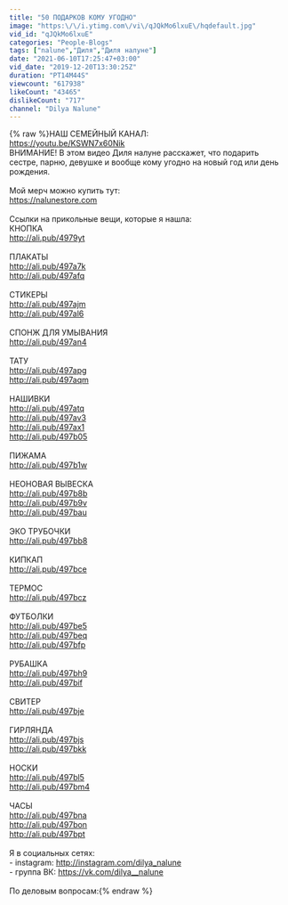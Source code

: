```yaml
---
title: "50 ПОДАРКОВ КОМУ УГОДНО"
image: "https:\/\/i.ytimg.com\/vi\/qJQkMo6lxuE\/hqdefault.jpg"
vid_id: "qJQkMo6lxuE"
categories: "People-Blogs"
tags: ["nalune","Диля","Диля налуне"]
date: "2021-06-10T17:25:47+03:00"
vid_date: "2019-12-20T13:30:25Z"
duration: "PT14M44S"
viewcount: "617938"
likeCount: "43465"
dislikeCount: "717"
channel: "Dilya Nalune"
---
```

{% raw %}НАШ CЕМЕЙНЫЙ КАНАЛ:<br /><a rel="nofollow" target="blank" href="https://youtu.be/KSWN7x60Nik">https://youtu.be/KSWN7x60Nik</a><br />ВНИМАНИЕ! В этом видео Диля налуне расскажет, что подарить сестре, парню, девушке и вообще кому угодно на новый год или день рождения.<br /><br />Мой мерч можно купить тут:<br /><a rel="nofollow" target="blank" href="https://nalunestore.com">https://nalunestore.com</a><br /><br />Ссылки на прикольные вещи, которые я нашла:<br />КНОПКА<br /><a rel="nofollow" target="blank" href="http://ali.pub/4979yt">http://ali.pub/4979yt</a><br /><br />ПЛАКАТЫ<br /><a rel="nofollow" target="blank" href="http://ali.pub/497a7k">http://ali.pub/497a7k</a><br /><a rel="nofollow" target="blank" href="http://ali.pub/497afq">http://ali.pub/497afq</a><br /><br />СТИКЕРЫ<br /><a rel="nofollow" target="blank" href="http://ali.pub/497ajm">http://ali.pub/497ajm</a><br /><a rel="nofollow" target="blank" href="http://ali.pub/497al6">http://ali.pub/497al6</a><br /><br />СПОНЖ ДЛЯ УМЫВАНИЯ<br /><a rel="nofollow" target="blank" href="http://ali.pub/497an4">http://ali.pub/497an4</a><br /><br />ТАТУ<br /><a rel="nofollow" target="blank" href="http://ali.pub/497apg">http://ali.pub/497apg</a><br /><a rel="nofollow" target="blank" href="http://ali.pub/497aqm">http://ali.pub/497aqm</a><br /><br />НАШИВКИ<br /><a rel="nofollow" target="blank" href="http://ali.pub/497atq">http://ali.pub/497atq</a><br /><a rel="nofollow" target="blank" href="http://ali.pub/497av3">http://ali.pub/497av3</a><br /><a rel="nofollow" target="blank" href="http://ali.pub/497ax1">http://ali.pub/497ax1</a><br /><a rel="nofollow" target="blank" href="http://ali.pub/497b05">http://ali.pub/497b05</a><br /><br />ПИЖАМА<br /><a rel="nofollow" target="blank" href="http://ali.pub/497b1w">http://ali.pub/497b1w</a><br /><br />НЕОНОВАЯ ВЫВЕСКА<br /><a rel="nofollow" target="blank" href="http://ali.pub/497b8b">http://ali.pub/497b8b</a><br /><a rel="nofollow" target="blank" href="http://ali.pub/497b9v">http://ali.pub/497b9v</a><br /><a rel="nofollow" target="blank" href="http://ali.pub/497bau">http://ali.pub/497bau</a><br /><br />ЭКО ТРУБОЧКИ<br /><a rel="nofollow" target="blank" href="http://ali.pub/497bb8">http://ali.pub/497bb8</a><br /><br />КИПКАП<br /><a rel="nofollow" target="blank" href="http://ali.pub/497bce">http://ali.pub/497bce</a><br /><br />ТЕРМОС<br /><a rel="nofollow" target="blank" href="http://ali.pub/497bcz">http://ali.pub/497bcz</a><br /><br />ФУТБОЛКИ<br /><a rel="nofollow" target="blank" href="http://ali.pub/497be5">http://ali.pub/497be5</a><br /><a rel="nofollow" target="blank" href="http://ali.pub/497beq">http://ali.pub/497beq</a><br /><a rel="nofollow" target="blank" href="http://ali.pub/497bfp">http://ali.pub/497bfp</a><br /><br />РУБАШКА<br /><a rel="nofollow" target="blank" href="http://ali.pub/497bh9">http://ali.pub/497bh9</a><br /><a rel="nofollow" target="blank" href="http://ali.pub/497bif">http://ali.pub/497bif</a><br /><br />СВИТЕР <br /><a rel="nofollow" target="blank" href="http://ali.pub/497bje">http://ali.pub/497bje</a><br /><br />ГИРЛЯНДА<br /><a rel="nofollow" target="blank" href="http://ali.pub/497bjs">http://ali.pub/497bjs</a><br /><a rel="nofollow" target="blank" href="http://ali.pub/497bkk">http://ali.pub/497bkk</a><br /><br />НОСКИ <br /><a rel="nofollow" target="blank" href="http://ali.pub/497bl5">http://ali.pub/497bl5</a><br /><a rel="nofollow" target="blank" href="http://ali.pub/497bm4">http://ali.pub/497bm4</a><br /><br />ЧАСЫ<br /><a rel="nofollow" target="blank" href="http://ali.pub/497bna">http://ali.pub/497bna</a><br /><a rel="nofollow" target="blank" href="http://ali.pub/497bon">http://ali.pub/497bon</a><br /><a rel="nofollow" target="blank" href="http://ali.pub/497bpt">http://ali.pub/497bpt</a><br /><br />Я в социальных сетях:<br />- instagram: <a rel="nofollow" target="blank" href="http://instagram.com/dilya_nalune">http://instagram.com/dilya_nalune</a><br />- группа ВК: <a rel="nofollow" target="blank" href="https://vk.com/dilya__nalune">https://vk.com/dilya__nalune</a><br /><br />По деловым вопросам:{% endraw %}
